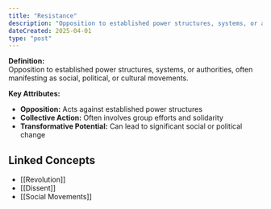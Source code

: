 ```yaml
---
title: "Resistance"
description: "Opposition to established power structures, systems, or authorities, often manifesting as social, political, or cultural movements."
dateCreated: 2025-04-01
type: "post"
---
```


**Definition:**  
Opposition to established power structures, systems, or authorities, often manifesting as social, political, or cultural movements.

**Key Attributes:**  
- **Opposition:** Acts against established power structures  
- **Collective Action:** Often involves group efforts and solidarity  
- **Transformative Potential:** Can lead to significant social or political change

## Linked Concepts
- [[Revolution]]
- [[Dissent]]
- [[Social Movements]]
